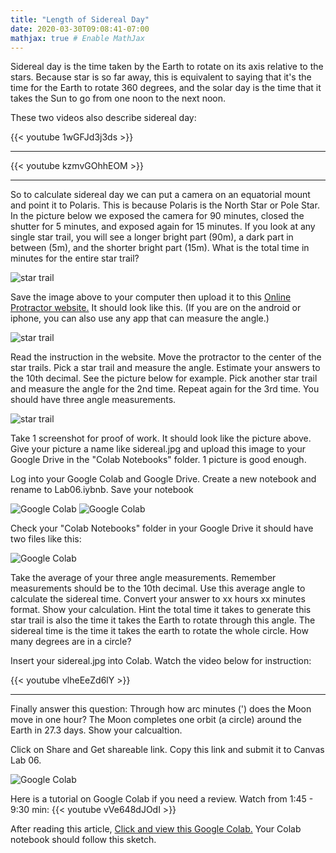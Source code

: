 ```yaml
---
title: "Length of Sidereal Day"
date: 2020-03-30T09:08:41-07:00
mathjax: true # Enable MathJax
---
```


Sidereal day is the time taken by the Earth to rotate on its axis relative to the stars. Because star is so far away, this is equivalent to saying that it's the time for the Earth to rotate 360 degrees, and the solar day is the time that it takes the Sun to go from one noon to the next noon. 

These two videos also describe sidereal day:

{{< youtube 1wGFJd3j3ds >}}  
___

{{< youtube kzmvGOhhEOM >}}
___

So to calculate sidereal day we can put a camera on an equatorial mount and point it to Polaris. This is because Polaris is the North Star or Pole Star. In the picture below we exposed the camera for 90 minutes, closed the shutter for 5 minutes, and exposed again for 15 minutes. If you look at any single star trail, you will see a longer bright part (90m), a dark part in between (5m), and the shorter bright part (15m). What is the total time in minutes for the entire star trail?

![star trail](/img/lengthofsidereal.jpg)

Save the image above to your computer then upload it to this [Online Protractor website.](https://www.ginifab.com/feeds/angle_measurement) It should look like this. (If you are on the android or iphone, you can also use any app that can measure the angle.)

![star trail](/img/lengthofsidereal1.jpg)

Read the instruction in the website. Move the protractor to the center of the star trails. Pick a star trail and measure the angle. Estimate your answers to the 10th decimal. See the picture below for example. Pick another star trail and measure the angle for the 2nd time. Repeat again for the 3rd time. You should have three angle measurements.

![star trail](/img/lengthofsidereal2.jpg)

Take 1 screenshot for proof of work. It should look like the picture above. Give your picture a name like sidereal.jpg and upload this image to your Google Drive in the "Colab Notebooks" folder. 1 picture is good enough.

Log into your Google Colab and Google Drive. Create a new notebook and rename to Lab06.iybnb. Save your notebook

![Google Colab](/img/colab01.jpg)
![Google Colab](/img/colab02.jpg)

Check your "Colab Notebooks" folder in your Google Drive it should have two files like this:

![Google Colab](/img/colab03.jpg)

Take the average of your three angle measurements. Remember measurements should be to the 10th decimal. Use this average angle to calculate the sidereal time. Convert your answer to xx hours xx minutes format. Show your calculation. Hint the total time it takes to generate this star trail is also the time it takes the Earth to rotate through this angle. The sidereal time is the time it takes the earth to rotate the whole circle. How many degrees are in a circle?

Insert your sidereal.jpg into Colab. Watch the video below for instruction:

{{< youtube vlheEeZd6lY >}}

___

Finally answer this question: Through how arc minutes (') does the Moon move in one hour? The Moon completes one orbit (a circle) around the Earth in 27.3 days. Show your calcualtion.

Click on Share and Get shareable link. Copy this link and submit it to Canvas Lab 06.

![Google Colab](/img/colab04.jpg)

Here is a tutorial on Google Colab if you need a review. Watch from 1:45 - 9:30 min:
{{< youtube vVe648dJOdI >}}  

After reading this article, [Click and view this Google Colab.](https://colab.research.google.com/drive/1InCuvTA6PJVjHr6PnH6XjO4vEhz0mTYS) Your Colab notebook should follow this sketch.  